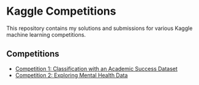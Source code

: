# Kaggle Competitions

This repository contains my solutions and submissions for various Kaggle machine learning competitions.

## Competitions

- [Competition 1: Classification with an Academic Success Dataset](https://www.kaggle.com/competitions/playground-series-s4e6)
- [Competition 2: Exploring Mental Health Data](https://www.kaggle.com/competitions/playground-series-s4e11)

